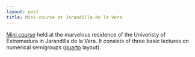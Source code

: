 ```yaml
---
layout: post
title: Mini-course at Jarandilla de la Vera
---
```


[Mini course](https://numerical-semigroups.github.io/mini-curso-jarandilla/) held at the marvelous residence of the Univeristy of Extremadura in Jarandilla de la Vera. It consists of three basic lectures on numerical semigroups ([quarto](https://quarto.org/) layout).